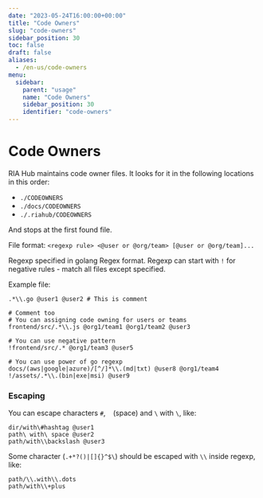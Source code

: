 ```yaml
---
date: "2023-05-24T16:00:00+00:00"
title: "Code Owners"
slug: "code-owners"
sidebar_position: 30
toc: false
draft: false
aliases:
  - /en-us/code-owners
menu:
  sidebar:
    parent: "usage"
    name: "Code Owners"
    sidebar_position: 30
    identifier: "code-owners"
---
```


# Code Owners

RIA Hub maintains code owner files. It looks for it in the following locations in this order:

- `./CODEOWNERS`
- `./docs/CODEOWNERS`
- `./.riahub/CODEOWNERS`

And stops at the first found file.

File format: `<regexp rule> <@user or @org/team> [@user or @org/team]...`

Regexp specified in golang Regex format.
Regexp can start with `!` for negative rules - match all files except specified.

Example file:

```
.*\\.go @user1 @user2 # This is comment

# Comment too
# You can assigning code owning for users or teams
frontend/src/.*\\.js @org1/team1 @org1/team2 @user3

# You can use negative pattern
!frontend/src/.* @org1/team3 @user5

# You can use power of go regexp
docs/(aws|google|azure)/[^/]*\\.(md|txt) @user8 @org1/team4
!/assets/.*\\.(bin|exe|msi) @user9
```

### Escaping

You can escape characters `#`, ` ` (space) and `\` with `\`, like:

```
dir/with\#hashtag @user1
path\ with\ space @user2
path/with\\backslash @user3
```

Some character (`.+*?()|[]{}^$\`) should be escaped with `\\` inside regexp, like:

```
path/\\.with\\.dots
path/with\\+plus
```
